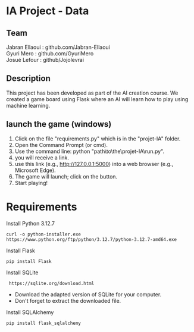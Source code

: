 # IA Project - Data

## Team
Jabran Ellaoui : github.com/Jabran-Ellaoui  
Gyuri Mero : github.com/GyuriMero  
Josué Lefour : github/Jojolevrai  

## Description
This project has been developed as part of the AI creation course. We created a game board using Flask where an AI will learn how to play using machine learning.

## launch the game (windows)

1) Click on the file "requirements.py" which is in the "projet-IA" folder.
2) Open the Command Prompt (or cmd).
3) Use the command line: python "path\to\the\projet-IA\run.py".
4) you will receive a link. 
5) use this link (e.g., http://127.0.0.1:5000) into a web browser (e.g., Microsoft Edge).
6) The game will launch; click on the button.
7) Start playing!


# Requirements
Install Python 3.12.7

``` curl -o python-installer.exe https://www.python.org/ftp/python/3.12.7/python-3.12.7-amd64.exe ```

Install Flask

``` pip install Flask ``` 

Install SQLite

``` https://sqlite.org/download.html``` 
- Download the adapted version of SQLite for your computer.
- Don't forget to extract the downloaded file. 

Install SQLAlchemy

``` pip install flask_sqlalchemy ``` 

